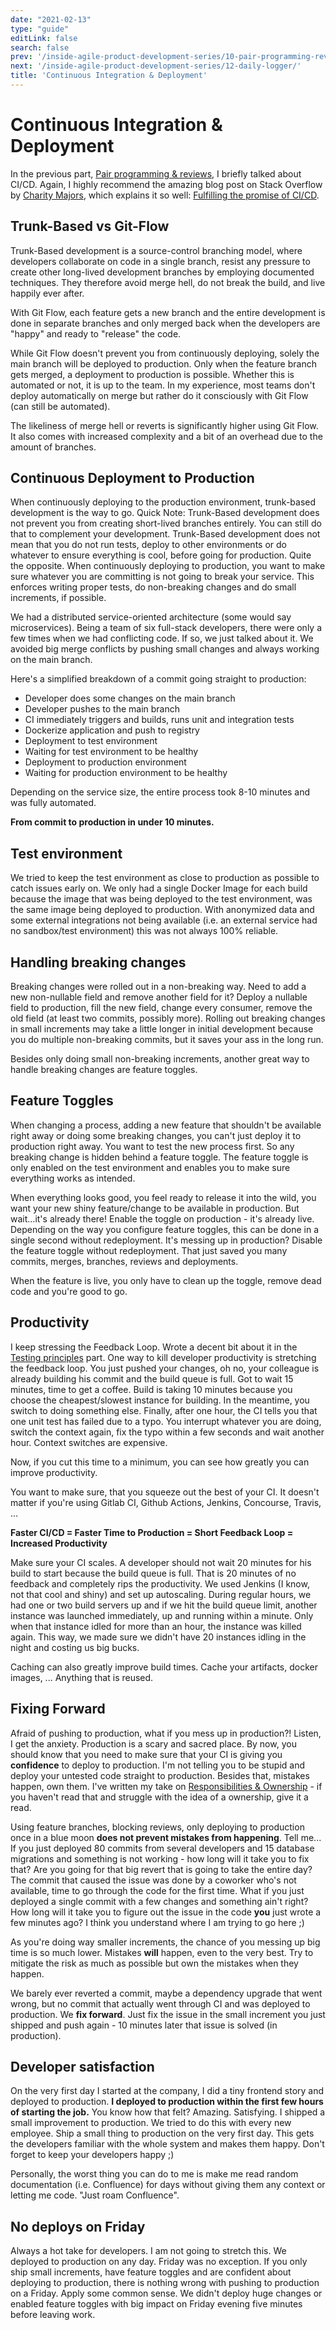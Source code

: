 ```yaml
---
date: "2021-02-13"
type: "guide"
editLink: false
search: false
prev: '/inside-agile-product-development-series/10-pair-programming-reviews/'
next: '/inside-agile-product-development-series/12-daily-logger/'
title: 'Continuous Integration & Deployment'
---
```


# Continuous Integration & Deployment

In the previous part, [Pair programming & reviews](./../10-pair-programming-reviews/), I briefly talked about CI/CD.
Again, I highly recommend the amazing blog post on Stack Overflow by [Charity Majors](https://twitter.com/mipsytipsy), which explains it so well:
[Fulfilling the promise of CI/CD](https://stackoverflow.blog/2021/01/19/fulfilling-the-promise-of-ci-cd/).

## Trunk-Based vs Git-Flow

Trunk-Based development is a source-control branching model, where developers collaborate on code in a single branch, resist any pressure to create other long-lived development branches by employing documented techniques.
They therefore avoid merge hell, do not break the build, and live happily ever after.

With Git Flow, each feature gets a new branch and the entire development is done in separate branches and only merged back when the developers are "happy" and ready to "release" the code.

While Git Flow doesn't prevent you from continuously deploying, solely the main branch will be deployed to production.
Only when the feature branch gets merged, a deployment to production is possible.
Whether this is automated or not, it is up to the team.
In my experience, most teams don't deploy automatically on merge but rather do it consciously with Git Flow (can still be automated).

The likeliness of merge hell or reverts is significantly higher using Git Flow.
It also comes with increased complexity and a bit of an overhead due to the amount of branches.

## Continuous Deployment to Production

When continuously deploying to the production environment, trunk-based development is the way to go.
Quick Note:
Trunk-Based development does not prevent you from creating short-lived branches entirely.
You can still do that to complement your development.
Trunk-Based development does not mean that you do not run tests, deploy to other environments or do whatever to ensure everything is cool, before going for production.
Quite the opposite.
When continuously deploying to production, you want to make sure whatever you are committing is not going to break your service.
This enforces writing proper tests, do non-breaking changes and do small increments, if possible.

We had a distributed service-oriented architecture (some would say microservices).
Being a team of six full-stack developers, there were only a few times when we had conflicting code.
If so, we just talked about it.
We avoided big merge conflicts by pushing small changes and always working on the main branch.

Here's a simplified breakdown of a commit going straight to production:

* Developer does some changes on the main branch
* Developer pushes to the main branch
* CI immediately triggers and builds, runs unit and integration tests
* Dockerize application and push to registry
* Deployment to test environment
* Waiting for test environment to be healthy
* Deployment to production environment
* Waiting for production environment to be healthy

Depending on the service size, the entire process took 8-10 minutes and was fully automated.

**From commit to production in under 10 minutes.**

## Test environment

We tried to keep the test environment as close to production as possible to catch issues early on.
We only had a single Docker Image for each build because the image that was being deployed to the test environment, was the same image being deployed to production.
With anonymized data and some external integrations not being available (i.e. an external service had no sandbox/test environment) this was not always 100% reliable.

## Handling breaking changes

Breaking changes were rolled out in a non-breaking way.
Need to add a new non-nullable field and remove another field for it?
Deploy a nullable field to production, fill the new field, change every consumer, remove the old field (at least two commits, possibly more).
Rolling out breaking changes in small increments may take a little longer in initial development because you do multiple non-breaking commits, but it saves your ass in the long run.

Besides only doing small non-breaking increments, another great way to handle breaking changes are feature toggles.

## Feature Toggles

When changing a process, adding a new feature that shouldn't be available right away or doing some breaking changes, you can't just deploy it to production right away.
You want to test the new process first.
So any breaking change is hidden behind a feature toggle.
The feature toggle is only enabled on the test environment and enables you to make sure everything works as intended.

When everything looks good, you feel ready to release it into the wild, you want your new shiny feature/change to be available in production.
But wait...it's already there!
Enable the toggle on production - it's already live.
Depending on the way you configure feature toggles, this can be done in a single second without redeployment.
It's messing up in production?
Disable the feature toggle without redeployment.
That just saved you many commits, merges, branches, reviews and deployments.

When the feature is live, you only have to clean up the toggle, remove dead code and you're good to go.

## Productivity

I keep stressing the Feedback Loop.
Wrote a decent bit about it in the [Testing principles](./../08-testing-principles/) part.
One way to kill developer productivity is stretching the feedback loop.
You just pushed your changes, oh no, your colleague is already building his commit and the build queue is full.
Got to wait 15 minutes, time to get a coffee.
Build is taking 10 minutes because you choose the cheapest/slowest instance for building.
In the meantime, you switch to doing something else.
Finally, after one hour, the CI tells you that one unit test has failed due to a typo.
You interrupt whatever you are doing, switch the context again, fix the typo within a few seconds and wait another hour.
Context switches are expensive.

Now, if you cut this time to a minimum, you can see how greatly you can improve productivity.

You want to make sure, that you squeeze out the best of your CI.
It doesn't matter if you're using Gitlab CI, Github Actions, Jenkins, Concourse, Travis, ...

**Faster CI/CD = Faster Time to Production = Short Feedback Loop = Increased Productivity**

Make sure your CI scales.
A developer should not wait 20 minutes for his build to start because the build queue is full.
That is 20 minutes of no feedback and completely rips the productivity.
We used Jenkins (I know, not that cool and shiny) and set up autoscaling.
During regular hours, we had one or two build servers up and if we hit the build queue limit, another instance was launched immediately, up and running within a minute.
Only when that instance idled for more than an hour, the instance was killed again.
This way, we made sure we didn't have 20 instances idling in the night and costing us big bucks.

Caching can also greatly improve build times.
Cache your artifacts, docker images, ...
Anything that is reused.

## Fixing Forward

Afraid of pushing to production, what if you mess up in production?!
Listen, I get the anxiety.
Production is a scary and sacred place.
By now, you should know that you need to make sure that your CI is giving you **confidence** to deploy to production.
I'm not telling you to be stupid and deploy your untested code straight to production.
Besides that, mistakes happen, own them.
I've written my take on [Responsibilities & Ownership](./../04-responsibilities-ownership/) - if you haven't read that and struggle with the idea of a ownership, give it a read.

Using feature branches, blocking reviews, only deploying to production once in a blue moon **does not prevent mistakes from happening**.
Tell me...
If you just deployed 80 commits from several developers and 15 database migrations and something is not working - how long will it take you to fix that?
Are you going for that big revert that is going to take the entire day?
The commit that caused the issue was done by a coworker who's not available, time to go through the code for the first time.
What if you just deployed a single commit with a few changes and something ain't right?
How long will it take you to figure out the issue in the code **you** just wrote a few minutes ago?
I think you understand where I am trying to go here ;)

As you're doing way smaller increments, the chance of you messing up big time is so much lower.
Mistakes **will** happen, even to the very best.
Try to mitigate the risk as much as possible but own the mistakes when they happen.

We barely ever reverted a commit, maybe a dependency upgrade that went wrong, but no commit that actually went through CI and was deployed to production.
We **fix forward**.
Just fix the issue in the small increment you just shipped and push again - 10 minutes later that issue is solved (in production).

## Developer satisfaction

On the very first day I started at the company, I did a tiny frontend story and deployed to production.
**I deployed to production within the first few hours of starting the job.**
You know how that felt? 
Amazing.
Satisfying.
I shipped a small improvement to production.
We tried to do this with every new employee.
Ship a small thing to production on the very first day.
This gets the developers familiar with the whole system and makes them happy.
Don't forget to keep your developers happy ;)

Personally, the worst thing you can do to me is make me read random documentation (i.e. Confluence) for days without giving them any context or letting me code.
"Just roam Confluence".

## No deploys on Friday

Always a hot take for developers.
I am not going to stretch this.
We deployed to production on any day.
Friday was no exception.
If you only ship small increments, have feature toggles and are confident about deploying to production, there is nothing wrong with pushing to production on a Friday.
Apply some common sense.
We didn't deploy huge changes or enabled feature toggles with big impact on Friday evening five minutes before leaving work.
